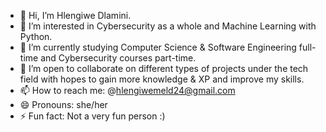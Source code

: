 - 👋 Hi, I’m Hlengiwe Dlamini.
- 👀 I’m interested in Cybersecurity as a whole and Machine Learning with Python.
- 🌱 I’m currently studying Computer Science & Software Engineering full-time and Cybersecurity courses part-time.
- 💞️ I’m open to collaborate on different types of projects under the tech field with hopes to gain more knowledge & XP and improve my skills.
- 📫 How to reach me: @hlengiwemeld24@gmail.com 
- 😄 Pronouns: she/her
- ⚡ Fun fact: Not a very fun person :)

<!---
HlengiweDlamini/HlengiweDlamini is a ✨ special ✨ repository because its `README.md` (this file) appears on your GitHub profile.
You can click the Preview link to take a look at your changes.
--->
